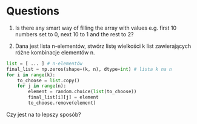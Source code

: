 # Questions

1. Is there any smart way of filling the array with values e.g. first 10 numbers set to 0, next 10 to 1 and the rest to 2?

2. Dana jest lista n-elementów, stwórz listę wielkości k list zawierających różne kombinacje elementów n.

```python
list = [ ... ] # n-elementów
final_list = np.zeros(shape=(k, n), dtype=int) # lista k na n
for i in range(k):
    to_choose = list.copy()
    for j in range(n):
        element = random.choice(list(to_choose))
        final_list[i][j] = element
        to_choose.remove(element)
```
Czy jest na to lepszy sposób? 